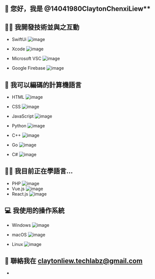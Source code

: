 ## 👋 您好，我是 @14041980ClaytonChenxiLiew**
## 👩‍💻 我開發技術並與之互動
- SwiftUi
![image](https://user-images.githubusercontent.com/72314373/113930719-8cc7a380-97e9-11eb-8342-399e6cd47f2f.png)

- Xcode
![image](https://user-images.githubusercontent.com/72314373/113930753-98b36580-97e9-11eb-9f54-ba6f9184745f.png)

- Microsoft VSC
![image](https://user-images.githubusercontent.com/72314373/113933009-fb0d6580-97eb-11eb-82da-aae58e715d25.png)

- Google Firebase
![image](https://user-images.githubusercontent.com/72314373/113930784-a1a43700-97e9-11eb-9d3e-8b2e6eda3be8.png)

## 👀 我可以編碼的計算機語言
- HTML
![image](https://user-images.githubusercontent.com/72314373/113931829-d95fae80-97ea-11eb-99b3-8e5c213f1cfa.png)

- CSS
![image](https://user-images.githubusercontent.com/72314373/113931791-cbaa2900-97ea-11eb-93c6-7511fbe9f8bd.png)
- JavaScript
![image](https://user-images.githubusercontent.com/72314373/113931887-ea102480-97ea-11eb-99a7-96fd91b89d5d.png)

- Python
![image](https://user-images.githubusercontent.com/72314373/113931916-f300f600-97ea-11eb-9ad9-f1dc3a6acfff.png)

- C++
![image](https://user-images.githubusercontent.com/72314373/113931944-fbf1c780-97ea-11eb-9be3-167bc5aeed57.png)

- Go
![image](https://user-images.githubusercontent.com/72314373/113932025-12981e80-97eb-11eb-89d0-d66685fe56c7.png)

- C#
![image](https://user-images.githubusercontent.com/72314373/113932067-1b88f000-97eb-11eb-8d68-49df7e249d22.png)


## 👨‍🏫 我目前正在學語言... 
- PHP
![image](https://user-images.githubusercontent.com/72314373/113932269-5428c980-97eb-11eb-98bc-a579791caf11.png)
- Vue.js
![image](https://user-images.githubusercontent.com/72314373/113932316-5ee35e80-97eb-11eb-962a-3df3de8bf214.png)
- React.js
![image](https://user-images.githubusercontent.com/72314373/113932374-6d317a80-97eb-11eb-8c8a-1d70d0034547.png)

## 💻 我使用的操作系統
- Windows
![image](https://user-images.githubusercontent.com/72314373/113932734-c5687c80-97eb-11eb-870c-27da6b03e6af.png)

- macOS
![image](https://user-images.githubusercontent.com/72314373/113932860-d1ecd500-97eb-11eb-9bcc-bbe1e7ce6b44.png)

- Linux
![image](https://user-images.githubusercontent.com/72314373/113932918-e29d4b00-97eb-11eb-9818-963104cd041f.png)


## 📲 聯絡我在 claytonliew.techlabz@gmail.com


<!---
14041980ClaytonChLiew/14041980ClaytonChLiew is a ✨ special ✨ repository because its `README.md` (this file) appears on your GitHub profile.
You can click the Preview link to take a look at your changes.
--->
-

